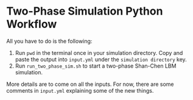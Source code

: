 # Two-Phase Simulation Python Workflow
All you have to do is the following:
  1) Run ```pwd``` in the terminal once in your simulation directory. Copy and paste the output into ```input.yml``` under the ```simulation directory``` key. 
  2) Run ```run_two_phase_sim.sh``` to start a two-phase Shan-Chen LBM simulation.

More details are to come on all the inputs. For now, there are some comments in ```input.yml``` explaining some of the new things.
